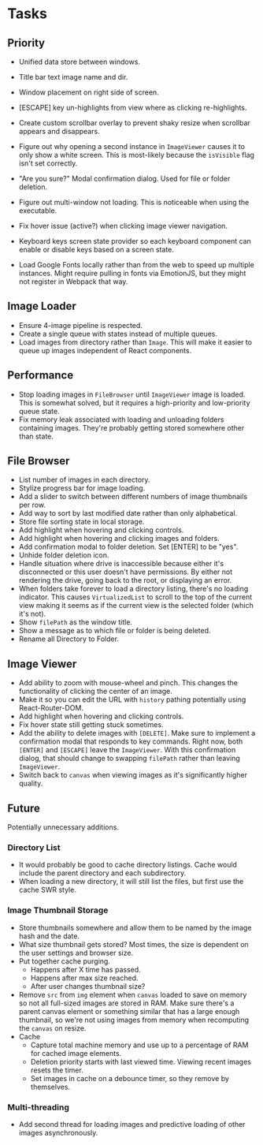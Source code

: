 # Tasks

## Priority
- Unified data store between windows.
- Title bar text image name and dir.
- Window placement on right side of screen.

- [ESCAPE] key un-highlights from view where as clicking re-highlights.
- Create custom scrollbar overlay to prevent shaky resize when scrollbar appears and disappears.
- Figure out why opening a second instance in `ImageViewer` causes it to only show a white screen. This is most-likely because the `isVisible` flag isn't set correctly.
- "Are you sure?" Modal confirmation dialog. Used for file or folder deletion.
- Figure out multi-window not loading. This is noticeable when using the executable.
- Fix hover issue (active?) when clicking image viewer navigation.
- Keyboard keys screen state provider so each keyboard component can enable or disable keys based on a screen state.
- Load Google Fonts locally rather than from the web to speed up multiple instances. Might require pulling in fonts via EmotionJS, but they might not register in Webpack that way.

## Image Loader
- Ensure 4-image pipeline is respected.
- Create a single queue with states instead of multiple queues.
- Load images from directory rather than `Image`. This will make it easier to queue up images independent of React components.

## Performance
- Stop loading images in `FileBrowser` until `ImageViewer` image is loaded. This is somewhat solved, but it requires a high-priority and low-priority queue state.
- Fix memory leak associated with loading and unloading folders containing images. They're probably getting stored somewhere other than state.

## File Browser
- List number of images in each directory.
- Stylize progress bar for image loading.
- Add a slider to switch between different numbers of image thumbnails per row.
- Add way to sort by last modified date rather than only alphabetical.
- Store file sorting state in local storage.
- Add highlight when hovering and clicking controls.
- Add highlight when hovering and clicking images and folders.
- Add confirmation modal to folder deletion. Set [ENTER] to be "yes".
- Unhide folder deletion icon.
- Handle situation where drive is inaccessible because either it's disconnected or this user doesn't have permissions. By either not rendering the drive, going back to the root, or displaying an error.
- When folders take forever to load a directory listing, there's no loading indicator. This causes `VirtualizedList` to scroll to the top of the current view making it seems as if the current view is the selected folder (which it's not).
- Show `filePath` as the window title.
- Show a message as to which file or folder is being deleted.
- Rename all Directory to Folder.

## Image Viewer
- Add ability to zoom with mouse-wheel and pinch. This changes the functionality of clicking the center of an image.
- Make it so you can edit the URL with `history` pathing potentially using React-Router-DOM.
- Add highlight when hovering and clicking controls.
- Fix hover state still getting stuck sometimes.
- Add the ability to delete images with `[DELETE]`. Make sure to implement a confirmation modal that responds to key commands. Right now, both `[ENTER]` and `[ESCAPE]` leave the `ImageViewer`. With this confirmation dialog, that should change to swapping `filePath` rather than leaving `ImageViewer`.
- Switch back to `canvas` when viewing images as it's significantly higher quality.

## Future
Potentially unnecessary additions.

### Directory List
- It would probably be good to cache directory listings. Cache would include the parent directory and each subdirectory.
- When loading a new directory, it will still list the files, but first use the cache SWR style.

### Image Thumbnail Storage
- Store thumbnails somewhere and allow them to be named by the image hash and the date.
- What size thumbnail gets stored? Most times, the size is dependent on the user settings and browser size.
- Put together cache purging.
	+ Happens after X time has passed.
	+ Happens after max size reached.
	+ After user changes thumbnail size?
- Remove `src` from `img` element when `canvas` loaded to save on memory so not all full-sized images are stored in RAM. Make sure there's a parent canvas element or something similar that has a large enough thumbnail, so we're not using images from memory when recomputing the `canvas` on resize.
- Cache
	+ Capture total machine memory and use up to a percentage of RAM for cached image elements.
	+ Deletion priority starts with last viewed time. Viewing recent images resets the timer.
	+ Set images in cache on a debounce timer, so they remove by themselves.

### Multi-threading
- Add second thread for loading images and predictive loading of other images asynchronously.
